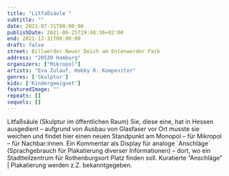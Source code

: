 ```yaml
---
title: "Litfaßsäule "
subtitle: ""
date: 2021-07-31T00:00:00
publishDate: 2021-06-25T19:40:36+02:00
end: 2021-12-31T00:00:00
draft: false
street: Billwerder Neuer Deich am Entenwerder Park
address: "20539 Hamburg"
organizers: ["Mikropol"]
artists: "Eva Zulauf, Hobby R. Kompositor"
genres: ['Skulptur']
kids: ['Kindergeeignet']
featuredImage: ""
repeats: []
sequels: []
---
```


Litfaßsäule (Skulptur im öffentlichen Raum) Sie, diese eine, hat in Hessen ausgedient – aufgrund von Ausbau von Glasfaser vor Ort musste sie weichen und findet hier einen neuen Standpunkt am Monopol – für Mikropol – für Nachbar:innen. Ein Kommentar als Display für analoge ´Anschläge´ (Sprachgebrauch für Plakatierung diverser Informationen) – dort, wo ein Stadtteilzentrum für Rothenburgsort Platz finden soll. Kuratierte “Anschläge” | Plakatierung werden z.Z. bekanntgegeben.
